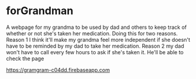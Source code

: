 # forGrandman
A webpage for my grandma to be used by dad and others to keep track of whether or not she's taken her medication. 
Doing this for two reasons. 
Reason 1 I think it'll make my grandma feel more independent if she doesn't have to be reminded by my dad to take her medication.
Reason 2 my dad won't have to call every few hours to ask if she's taken it. He'll be able to check the page

 https://gramgram-c04dd.firebaseapp.com
 

